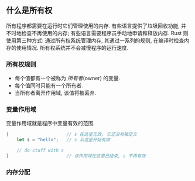 ## 什么是所有权

所有程序都需要在运行时它们管理使用的内存. 有些语言提供了垃圾回收功能, 并不时地检查不再使用的内存;
有些语言需要程序员手动地申请和释放内存. Rust 则使用第三种方式: 通过所有权系统管理内存,
其通过一系列的规则, 在编译时检查内存的使用情况. 所有权系统并不会减慢程序的运行速度.


### 所有权规则

* 每个值都有一个被称为 *所有者*(owner) 的变量.
* 每个值同时只能有一个所有者.
* 当所有者离开作用域, 该值将被丢弃.


### 变量作用域

变量作用域就是程序中变量有效的范围.

```rust
{                      // s 在这里无效, 它还没有被定义
    let s = "hello";   // s 从这里开始有效

    // do stuff with s
}                      // 该作用域在这里已结束, s 不再有效
```


### 内存分配
